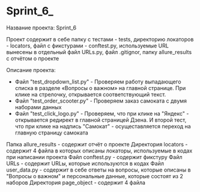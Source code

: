 # Sprint_6_

Название проекта: Sprint_6

Проект содержит в себе папку с тестами - tests, директорию локаторов - locators, файл с фикстурами - conftest.py, используемые URL вынесены в отдельный файл URLs.py, файл .gitignor, папку allure_results с отчётом о проекте

Описание проекта:

- Файл "test_dropdown_list.py" - Проверяем работу выпадающего списка в разделе «Вопросы о важном» на главной странице. При клике на стрелочку, открывается соответствующий текст.
- Файл "test_order_scooter.py" - Проверяем заказ самоката с двумя наборами данных
- Файл "test_click_logo.py" - Проверяем, что при клике на "Яндекс" - открывается редирект в главной страницей Дзена. И второй тест, что при клике на надпись "Самокат" - осущеставляется переход на главную страницу самоката

Папка allure_results - содержит отчёт о проекте
Директория locators - содержит 4 файла в которых описаны локаторы, используемые в кодах при написании проекта
Файл conftest.py - содержит фикстуру
Файл URLs - содержит URLы, которые используются в кодах
Файл user_data.py - содержит в себе ответы на вопросы, которые описаны в "Вопросы о важном" и персональные данные, которые состоят из 2 наборов
Директория page_object - содержит 4 файла